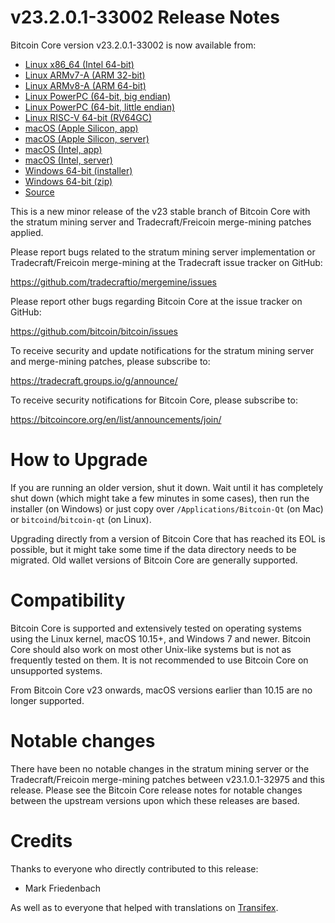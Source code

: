 v23.2.0.1-33002 Release Notes
=============================

Bitcoin Core version v23.2.0.1-33002 is now available from:

  * [Linux x86_64 (Intel 64-bit)](https://s3.amazonaws.com/in.freico.stable/bitcoin-v23.2.0.1-33002-x86_64-linux-gnu.tar.gz)
  * [Linux ARMv7-A (ARM 32-bit)](https://s3.amazonaws.com/in.freico.stable/bitcoin-v23.2.0.1-33002-arm-linux-gnueabihf.tar.gz)
  * [Linux ARMv8-A (ARM 64-bit)](https://s3.amazonaws.com/in.freico.stable/bitcoin-v23.2.0.1-33002-aarch64-linux-gnu.tar.gz)
  * [Linux PowerPC (64-bit, big endian)](https://s3.amazonaws.com/in.freico.stable/bitcoin-v23.2.0.1-33002-powerpc64-linux-gnu.tar.gz)
  * [Linux PowerPC (64-bit, little endian)](https://s3.amazonaws.com/in.freico.stable/bitcoin-v23.2.0.1-33002-powerpc64le-linux-gnu.tar.gz)
  * [Linux RISC-V 64-bit (RV64GC)](https://s3.amazonaws.com/in.freico.stable/bitcoin-v23.2.0.1-33002-riscv64-linux-gnu.tar.gz)
  * [macOS (Apple Silicon, app)](https://s3.amazonaws.com/in.freico.stable/bitcoin-v23.2.0.1-33002-arm64-apple-darwin.dmg)
  * [macOS (Apple Silicon, server)](https://s3.amazonaws.com/in.freico.stable/bitcoin-v23.2.0.1-33002-arm64-apple-darwin.tar.gz)
  * [macOS (Intel, app)](https://s3.amazonaws.com/in.freico.stable/bitcoin-v23.2.0.1-33002-x86_64-apple-darwin.dmg)
  * [macOS (Intel, server)](https://s3.amazonaws.com/in.freico.stable/bitcoin-v23.2.0.1-33002-x86_64-apple-darwin.tar.gz)
  * [Windows 64-bit (installer)](https://s3.amazonaws.com/in.freico.stable/bitcoin-v23.2.0.1-33002-win64-setup.exe)
  * [Windows 64-bit (zip)](https://s3.amazonaws.com/in.freico.stable/bitcoin-v23.2.0.1-33002-win64.zip)
  * [Source](https://github.com/tradecraftio/tradecraft/archive/bitcoin-v23.2.0.1-33002.zip)

This is a new minor release of the v23 stable branch of Bitcoin Core with the
stratum mining server and Tradecraft/Freicoin merge-mining patches applied.

Please report bugs related to the stratum mining server implementation or
Tradecraft/Freicoin merge-mining at the Tradecraft issue tracker on GitHub:

  <https://github.com/tradecraftio/mergemine/issues>

Please report other bugs regarding Bitcoin Core at the issue tracker on GitHub:

  <https://github.com/bitcoin/bitcoin/issues>

To receive security and update notifications for the stratum mining server and
merge-mining patches, please subscribe to:

  <https://tradecraft.groups.io/g/announce/>

To receive security notifications for Bitcoin Core, please subscribe to:

  <https://bitcoincore.org/en/list/announcements/join/>

How to Upgrade
==============

If you are running an older version, shut it down.  Wait until it has completely
shut down (which might take a few minutes in some cases), then run the installer
(on Windows) or just copy over `/Applications/Bitcoin-Qt` (on Mac) or
`bitcoind`/`bitcoin-qt` (on Linux).

Upgrading directly from a version of Bitcoin Core that has reached its EOL is
possible, but it might take some time if the data directory needs to be
migrated.  Old wallet versions of Bitcoin Core are generally supported.

Compatibility
=============

Bitcoin Core is supported and extensively tested on operating systems using the
Linux kernel, macOS 10.15+, and Windows 7 and newer.  Bitcoin Core should also
work on most other Unix-like systems but is not as frequently tested on them.
It is not recommended to use Bitcoin Core on unsupported systems.

From Bitcoin Core v23 onwards, macOS versions earlier than 10.15 are no longer
supported.

Notable changes
===============

There have been no notable changes in the stratum mining server or the
Tradecraft/Freicoin merge-mining patches between v23.1.0.1-32975 and this
release.  Please see the Bitcoin Core release notes for notable changes between
the upstream versions upon which these releases are based.

Credits
=======

Thanks to everyone who directly contributed to this release:

- Mark Friedenbach

As well as to everyone that helped with translations on
[Transifex](https://www.transifex.com/tradecraft/freicoin-1/).

